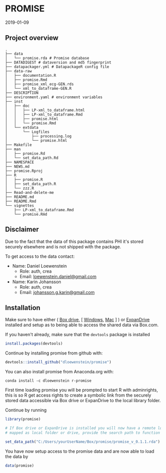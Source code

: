 PROMISE
================
2019-01-09

<!-- README.md is generated from README.Rmd. Please edit that file -->
Project overview
----------------

``` shell
.
├── data
│   └── promise.rda # Promise database
├── DATADIGEST # dataversion and md5 fingerprint
├── datapackager.yml # DatapackageR config file
├── data-raw
│   ├── documentation.R
│   ├── promise.Rmd
│   ├── promise_xml_ecg-GEN.rds
│   └── xml_to_dataframe-GEN.R
├── DESCRIPTION
├── environment.yaml # environment variables
├── inst
│   ├── doc
│   │   ├── LP-xml_to_dataframe.html
│   │   ├── LP-xml_to_dataframe.Rmd
│   │   ├── promise.html
│   │   └── promise.Rmd
│   └── extdata
│       └── Logfiles
│           ├── processing.log
│           └── promise.html
├── Makefile
├── man
│   ├── promise.Rd
│   └── set_data_path.Rd
├── NAMESPACE
├── NEWS.md
├── promise.Rproj
├── R
│   ├── promise.R
│   ├── set_data_path.R
│   └── zzz.R
├── Read-and-delete-me
├── README.md
├── README.Rmd
└── vignettes
    ├── LP-xml_to_dataframe.Rmd
    └── promise.Rmd
```

Disclaimer
----------

Due to the fact that the data of this package contains PHI it's stored securely elsewhere and is not shipped with the package.

To get access to the data contact:

-   Name: Daniel Loewenstein
    -   Role: auth, crea
    -   Email: <loewenstein.daniel@gmail.com>
-   Name: Karin Johansson
    -   Role: auth, crea
    -   Email: <johansson.g.karin@gmail.com>

Installation
------------

Make sure to have either ( [Box drive](https://www.box.com/en-se/resources/downloads/drive), \[ [Windows](https://e3.boxcdn.net/box-installers/desktop/releases/win/Box-x64.msi), [Mac](https://e3.boxcdn.net/box-installers/desktop/releases/mac/Box.pkg) \] ) or [ExpanDrive](https://www.expandrive.com/download-expandrive) installed and setup as to being able to access the shared data via Box.com.

If you haven't already, make sure that the `devtools` package is installed

``` r
install.packages(devtools)
```

Continue by installing promise from github with:

``` r
devtools::install_github("dloewenstein/promise")
```

You can also install promise from Anaconda.org with:

``` shell
conda install -c dloewenstein r-promise
```

First time loading promise you will be prompted to start R with adminrights, this is so R get access rights to create a symbolic link from the securely stored data accessible via Box drive or ExpanDrive to the local library folder.

Continue by running

``` r
library(promise)

# If Box drive or ExpanDrive is installed you will now have a remote location 
# mapped as local folder or drive, provide the search path to function below e.g

set_data_path("C:/Users/yourUserName/Box/promise/promise_v_0.1.1.rda") # Only need to run once
```

You have now setup access to the promise data and are now able to load the data by

``` r
data(promise)
```
